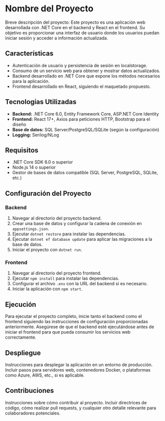 # Nombre del Proyecto

Breve descripción del proyecto: Este proyecto es una aplicación web desarrollada con .NET Core en el backend y React en el frontend. Su objetivo es proporcionar una interfaz de usuario donde los usuarios puedan iniciar sesión y acceder a información actualizada.

## Características

- Autenticación de usuario y persistencia de sesión en localstorage.
- Consumo de un servicio web para obtener y mostrar datos actualizados.
- Backend desarrollado en .NET Core que expone los métodos necesarios para la aplicación.
- Frontend desarrollado en React, siguiendo el maquetado propuesto.

## Tecnologías Utilizadas

- **Backend:** .NET Core 6.0, Entity Framework Core, ASP.NET Core Identity
- **Frontend:** React 17+, Axios para peticiones HTTP, Bootstrap para el diseño
- **Base de datos:** SQL Server/PostgreSQL/SQLite (según la configuración)
- **Logging:** Serilog/NLog

## Requisitos

- .NET Core SDK 6.0 o superior
- Node.js 14 o superior
- Gestor de bases de datos compatible (SQL Server, PostgreSQL, SQLite, etc.)

## Configuración del Proyecto

### Backend

1. Navegar al directorio del proyecto backend.
2. Crear una base de datos y configurar la cadena de conexión en `appsettings.json`.
3. Ejecutar `dotnet restore` para instalar las dependencias.
4. Ejecutar `dotnet ef database update` para aplicar las migraciones a la base de datos.
5. Iniciar el proyecto con `dotnet run`.

### Frontend

1. Navegar al directorio del proyecto frontend.
2. Ejecutar `npm install` para instalar las dependencias.
3. Configurar el archivo `.env` con la URL del backend si es necesario.
4. Iniciar la aplicación con `npm start`.

## Ejecución

Para ejecutar el proyecto completo, inicie tanto el backend como el frontend siguiendo las instrucciones de configuración proporcionadas anteriormente. Asegúrese de que el backend esté ejecutándose antes de iniciar el frontend para que pueda consumir los servicios web correctamente.

## Despliegue

Instrucciones para desplegar la aplicación en un entorno de producción. Incluir pasos para servidores web, contenedores Docker, o plataformas como Azure, AWS, etc., si es aplicable.

## Contribuciones

Instrucciones sobre cómo contribuir al proyecto. Incluir directrices de código, cómo realizar pull requests, y cualquier otro detalle relevante para colaboradores potenciales.
